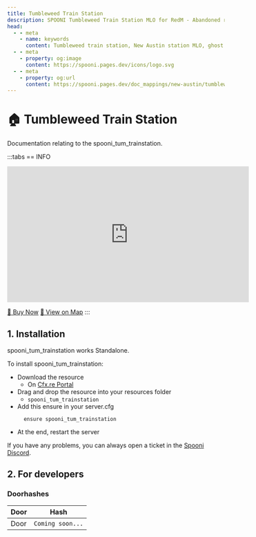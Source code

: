 ```yaml
---
title: Tumbleweed Train Station
description: SPOONI Tumbleweed Train Station MLO for RedM - Abandoned railway station with detailed interior. Ghost town depot for Tumbleweed roleplay in Red Dead Redemption 2 New Austin.
head:
  - - meta
    - name: keywords
      content: Tumbleweed train station, New Austin station MLO, ghost town depot, Tumbleweed railway, abandoned station, RedM Tumbleweed, RDR2 New Austin
  - - meta
    - property: og:image
      content: https://spooni.pages.dev/icons/logo.svg
  - - meta
    - property: og:url
      content: https://spooni.pages.dev/doc_mappings/new-austin/tumbleweed/spooni_tum_trainstation
---
```


# 🏠 Tumbleweed Train Station
Documentation relating to the spooni_tum_trainstation.

:::tabs
== INFO
<iframe width="560" height="315" src="https://www.youtube.com/embed/ZqXrHbgXhAo?si=LUHQbcuOlL3DDAsG" title="YouTube video player" frameborder="0" allow="accelerometer; autoplay; clipboard-write; encrypted-media; gyroscope; picture-in-picture; web-share" referrerpolicy="strict-origin-when-cross-origin" allowfullscreen></iframe>

<a href="https://spooni-mapping.tebex.io/package/7034541" class="button-buy">🛒 Buy Now</a>
<a href="https://spooni.de/rdr2/?m=house232" class="button-map">📍 View on Map</a>
:::

## 1. Installation
spooni_tum_trainstation works Standalone.  

To install spooni_tum_trainstation:
- Download the resource
  - On [Cfx.re Portal](https://portal.cfx.re/)
- Drag and drop the resource into your resources folder
  - `spooni_tum_trainstation`
- Add this ensure in your server.cfg
  ```
    ensure spooni_tum_trainstation
  ```
- At the end, restart the server

If you have any problems, you can always open a ticket in the [Spooni Discord](https://discord.gg/spooni).

## 2. For developers
### Doorhashes
| Door                      | Hash
|---------------------------|----------------------------------------------------------------------------------|
| Door                      | `Coming soon...`
